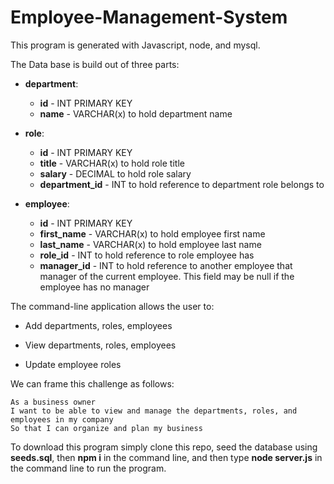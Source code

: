 # Employee-Management-System

This program is generated with Javascript, node, and mysql.

The Data base is build out of three parts:

* **department**:

  * **id** - INT PRIMARY KEY
  * **name** - VARCHAR(x) to hold department name

* **role**:

  * **id** - INT PRIMARY KEY
  * **title** -  VARCHAR(x) to hold role title
  * **salary** -  DECIMAL to hold role salary
  * **department_id** -  INT to hold reference to department role belongs to

* **employee**:

  * **id** - INT PRIMARY KEY
  * **first_name** - VARCHAR(x) to hold employee first name
  * **last_name** - VARCHAR(x) to hold employee last name
  * **role_id** - INT to hold reference to role employee has
  * **manager_id** - INT to hold reference to another employee that manager of the current employee. This field may be null if the employee has no manager
  
The command-line application allows the user to:

  * Add departments, roles, employees

  * View departments, roles, employees

  * Update employee roles


We can frame this challenge as follows:

```
As a business owner
I want to be able to view and manage the departments, roles, and employees in my company
So that I can organize and plan my business
```

To download this program simply clone this repo, seed the database using **seeds.sql**, then **npm i** in the command line, and then type **node server.js** in the command line to run the program.